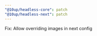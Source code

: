 ```yaml
---
"@10up/headless-core": patch
"@10up/headless-next": patch
---
```


Fix: Allow overriding images in next config
